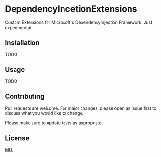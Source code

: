 # DependencyIncetionExtensions

Custom Extensions for Microsoft's DependencyInjection Framework. Just experimental.

## Installation

TODO

## Usage

TODO

## Contributing

Pull requests are welcome. For major changes, please open an issue first to discuss what you would like to change.

Please make sure to update tests as appropriate.

## License

[MIT](https://choosealicense.com/licenses/mit/)